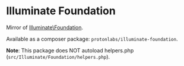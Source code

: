 # Illuminate Foundation

Mirror of [Illuminate\Foundation](https://github.com/laravel/framework/tree/7.x/src/Illuminate/Foundation).

Available as a composer package: `protonlabs/illuminate-foundation`.

**Note**: This package does NOT autoload helpers.php (`src/Illuminate/Foundation/helpers.php`).
